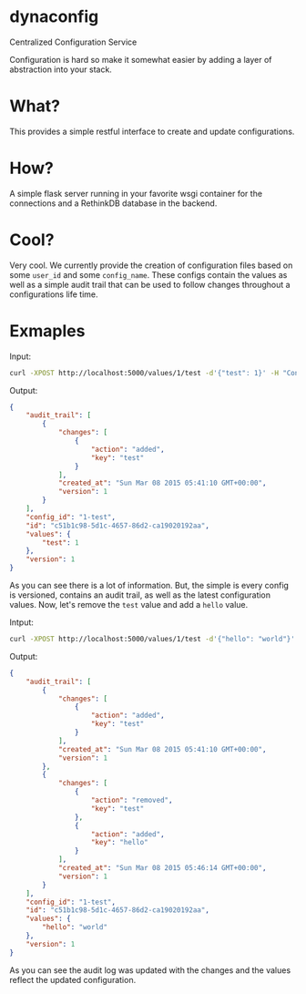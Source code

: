 # dynaconfig
Centralized Configuration Service

Configuration is hard so make it somewhat easier by adding a layer of abstraction into your stack.

# What?

This provides a simple restful interface to create and update configurations.

# How?

A simple flask server running in your favorite wsgi container for the connections and a RethinkDB database in the backend.

# Cool?

Very cool. We currently provide the creation of configuration files based on some `user_id` and some `config_name`. These configs contain the values as well as a simple audit trail that can be used to follow changes throughout a configurations life time.

# Exmaples

Input:
```bash
curl -XPOST http://localhost:5000/values/1/test -d'{"test": 1}' -H "Content-Type: application/json"
```

Output:
```json
{
    "audit_trail": [
        {
            "changes": [
                {
                    "action": "added",
                    "key": "test"
                }
            ],
            "created_at": "Sun Mar 08 2015 05:41:10 GMT+00:00",
            "version": 1
        }
    ],
    "config_id": "1-test",
    "id": "c51b1c98-5d1c-4657-86d2-ca19020192aa",
    "values": {
        "test": 1
    },
    "version": 1
}
```

As you can see there is a lot of information. But, the simple is every config is versioned, contains an audit trail, as well as the latest configuration values. Now, let's remove the `test` value and add a `hello` value.

Intput:
```bash
curl -XPOST http://localhost:5000/values/1/test -d'{"hello": "world"}' -H "Content-Type: application/json"
```

Output:
```json
{
    "audit_trail": [
        {
            "changes": [
                {
                    "action": "added",
                    "key": "test"
                }
            ],
            "created_at": "Sun Mar 08 2015 05:41:10 GMT+00:00",
            "version": 1
        },
        {
            "changes": [
                {
                    "action": "removed",
                    "key": "test"
                },
                {
                    "action": "added",
                    "key": "hello"
                }
            ],
            "created_at": "Sun Mar 08 2015 05:46:14 GMT+00:00",
            "version": 1
        }
    ],
    "config_id": "1-test",
    "id": "c51b1c98-5d1c-4657-86d2-ca19020192aa",
    "values": {
        "hello": "world"
    },
    "version": 1
}
```

As you can see the audit log was updated with the changes and the values reflect the updated configuration.
